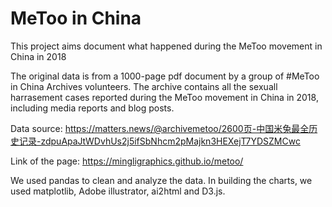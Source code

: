 # MeToo in China

This project aims document what happened during the MeToo movement in China in 2018

The original data is from a 1000-page pdf document by a group of #MeToo in China Archives volunteers. The archive contains all the sexuall harrasement cases reported during the MeToo movement in China in 2018, including media reports and blog posts.  

Data source: https://matters.news/@archivemetoo/2600页-中国米兔最全历史记录-zdpuApaJtWDvhUs2j5ifSbNhcm2pMajkn3HEXejT7YDSZMCwc

Link of the page: https://mingligraphics.github.io/metoo/

We used pandas to clean and analyze the data. In building the charts, we used matplotlib, Adobe illustrator, ai2html and D3.js. 
